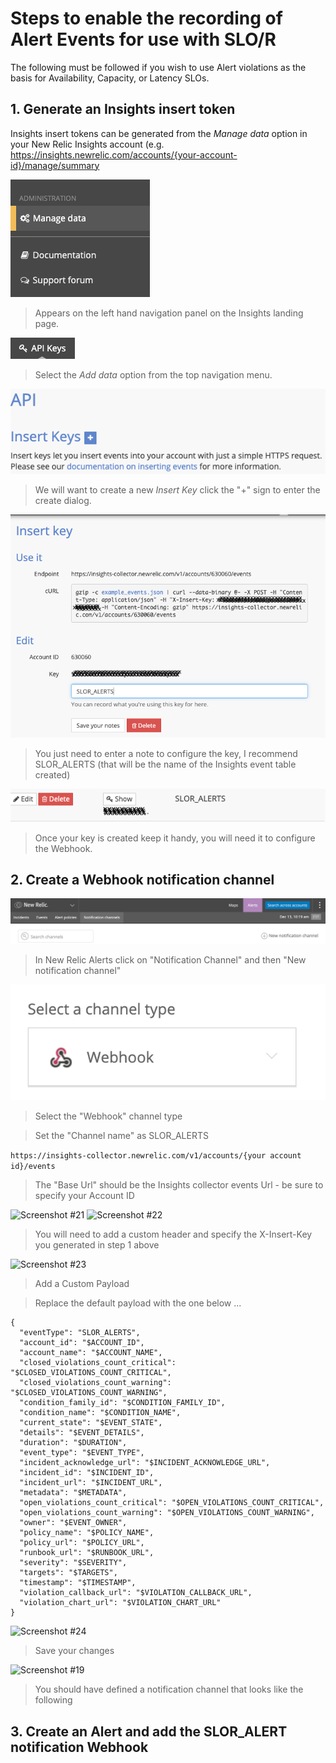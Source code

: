 # Steps to enable the recording of Alert Events for use with SLO/R
The following must be followed if you wish to use Alert violations as the basis for Availability, Capacity, or Latency SLOs.

## 1. Generate an Insights insert token

Insights insert tokens can be generated from the _Manage data_ option in your New Relic Insights account (e.g. https://insights.newrelic.com/accounts/{your-account-id}/manage/summary 

![Screenshot #9](../screenshots/screenshot_09.png)
> Appears on the left hand navigation panel on the Insights landing page.

![Screenshot #11](../screenshots/screenshot_11.png)
> Select the _Add data_ option from the top navigation menu.

![Screenshot #12](../screenshots/screenshot_12.png)
> We will want to create a new _Insert Key_ click the "+" sign to enter the create dialog.

![Screenshot #13](../screenshots/screenshot_13.png)
> You just need to enter a note to configure the key, I recommend SLOR_ALERTS (that will be the name of the Insights event table created)

![Screenshot #14](../screenshots/screenshot_14.png)
> Once your key is created keep it handy, you will need it to configure the Webhook.


## 2. Create a Webhook notification channel

![Screenshot #20](../screenshots/screenshot_20.png)
> In New Relic Alerts click on "Notification Channel" and then "New notification channel"


![Screenshot #17](../screenshots/screenshot_17.png)
> Select the "Webhook" channel type

> Set the "Channel name" as SLOR_ALERTS


```https://insights-collector.newrelic.com/v1/accounts/{your account id}/events```
> The "Base Url" should be the Insights collector events Url - be sure to specify your Account ID


![Screenshot #21](../screenshots/screenshot_21.png)
![Screenshot #22](../screenshots/screenshot_22.png)
> You will need to add a custom header and specify the X-Insert-Key you generated in step 1 above


![Screenshot #23](../screenshots/screenshot_23.png)
> Add a Custom Payload

> Replace the default payload with the one below ...
```
{
  "eventType": "SLOR_ALERTS",
  "account_id": "$ACCOUNT_ID",
  "account_name": "$ACCOUNT_NAME",
  "closed_violations_count_critical": "$CLOSED_VIOLATIONS_COUNT_CRITICAL",
  "closed_violations_count_warning": "$CLOSED_VIOLATIONS_COUNT_WARNING",
  "condition_family_id": "$CONDITION_FAMILY_ID",
  "condition_name": "$CONDITION_NAME",
  "current_state": "$EVENT_STATE",
  "details": "$EVENT_DETAILS",
  "duration": "$DURATION",
  "event_type": "$EVENT_TYPE",
  "incident_acknowledge_url": "$INCIDENT_ACKNOWLEDGE_URL",
  "incident_id": "$INCIDENT_ID",
  "incident_url": "$INCIDENT_URL",
  "metadata": "$METADATA",
  "open_violations_count_critical": "$OPEN_VIOLATIONS_COUNT_CRITICAL",
  "open_violations_count_warning": "$OPEN_VIOLATIONS_COUNT_WARNING",
  "owner": "$EVENT_OWNER",
  "policy_name": "$POLICY_NAME",
  "policy_url": "$POLICY_URL",
  "runbook_url": "$RUNBOOK_URL",
  "severity": "$SEVERITY",
  "targets": "$TARGETS",
  "timestamp": "$TIMESTAMP",
  "violation_callback_url": "$VIOLATION_CALLBACK_URL",
  "violation_chart_url": "$VIOLATION_CHART_URL"
}
```

![Screenshot #24](../screenshots/screenshot_24.png)
> Save your changes 


 ![Screenshot #19](../screenshots/screenshot_19.png)
> You should have defined a notification channel that looks like the following

## 3. Create an Alert and add the SLOR_ALERT notification Webhook



